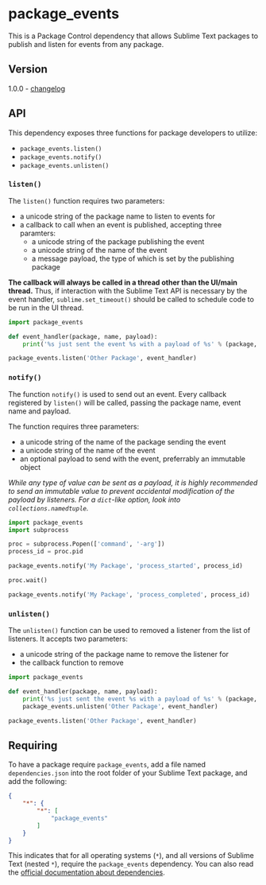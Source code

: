 # package_events

This is a Package Control dependency that allows Sublime Text packages to
publish and listen for events from any package.

## Version

1.0.0 - [changelog](changelog.md)

## API

This dependency exposes three functions for package developers to utilize:

 - `package_events.listen()`
 - `package_events.notify()`
 - `package_events.unlisten()`

### `listen()`

The `listen()` function requires two parameters:

 - a unicode string of the package name to listen to events for
 - a callback to call when an event is published, accepting three paramters:
   - a unicode string of the package publishing the event
   - a unicode string of the name of the event
   - a message payload, the type of which is set by the publishing package 

**The callback will always be called in a thread other than the UI/main
thread.** Thus, if interaction with the Sublime Text API is necessary by the
event handler, `sublime.set_timeout()` should be called to schedule code to be
run in the UI thread.

```python
import package_events

def event_handler(package, name, payload):
    print('%s just sent the event %s with a payload of %s' % (package, name, repr(payload)))

package_events.listen('Other Package', event_handler)
```

### `notify()`

The function `notify()` is used to send out an event. Every callback registered
by `listen()` will be called, passing the package name, event name and payload.

The function requires three parameters:

 - a unicode string of the name of the package sending the event
 - a unicode string of the name of the event
 - an optional payload to send with the event, preferrably an immutable object

*While any type of value can be sent as a payload, it is highly recommended to
send an immutable value to prevent accidental modification of the payload
by listeners. For a `dict`-like option, look into `collections.namedtuple`.*

```python
import package_events
import subprocess

proc = subprocess.Popen(['command', '-arg'])
process_id = proc.pid

package_events.notify('My Package', 'process_started', process_id)

proc.wait()

package_events.notify('My Package', 'process_completed', process_id)
```

### `unlisten()`

The `unlisten()` function can be used to removed a listener from the list of
listeners. It accepts two parameters:

 - a unicode string of the package name to remove the listener for
 - the callback function to remove

```python
import package_events

def event_handler(package, name, payload):
    print('%s just sent the event %s with a payload of %s' % (package, name, repr(payload)))
    package_events.unlisten('Other Package', event_handler)

package_events.listen('Other Package', event_handler)
```

## Requiring

To have a package require `package_events`, add a file named `dependencies.json`
into the root folder of your Sublime Text package, and add the following:

```json
{
    "*": {
        "*": [
            "package_events"
        ]
    }
}
```

This indicates that for all operating systems (`*`), and all versions of
Sublime Text (nested `*`), require the `package_events` dependency. You can
also read the
[official documentation about dependencies](https://packagecontrol.io/docs/dependencies).
